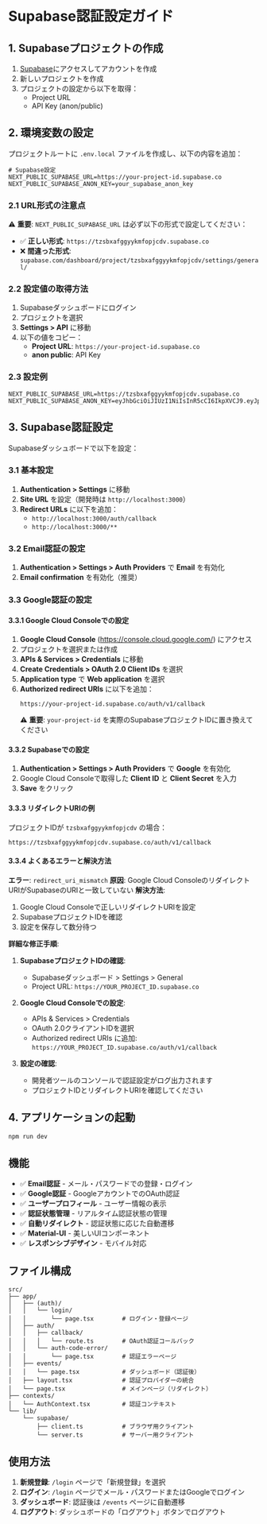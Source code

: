 # Supabase認証設定ガイド

## 1. Supabaseプロジェクトの作成

1. [Supabase](https://supabase.com)にアクセスしてアカウントを作成
2. 新しいプロジェクトを作成
3. プロジェクトの設定から以下を取得：
   - Project URL
   - API Key (anon/public)

## 2. 環境変数の設定

プロジェクトルートに `.env.local` ファイルを作成し、以下の内容を追加：

```env
# Supabase設定
NEXT_PUBLIC_SUPABASE_URL=https://your-project-id.supabase.co
NEXT_PUBLIC_SUPABASE_ANON_KEY=your_supabase_anon_key
```

### 2.1 URL形式の注意点

⚠️ **重要**: `NEXT_PUBLIC_SUPABASE_URL` は必ず以下の形式で設定してください：

- ✅ **正しい形式**: `https://tzsbxafggyykmfopjcdv.supabase.co`
- ❌ **間違った形式**: `supabase.com/dashboard/project/tzsbxafggyykmfopjcdv/settings/general/`

### 2.2 設定値の取得方法

1. Supabaseダッシュボードにログイン
2. プロジェクトを選択
3. **Settings > API** に移動
4. 以下の値をコピー：
   - **Project URL**: `https://your-project-id.supabase.co`
   - **anon public**: API Key

### 2.3 設定例

```env
NEXT_PUBLIC_SUPABASE_URL=https://tzsbxafggyykmfopjcdv.supabase.co
NEXT_PUBLIC_SUPABASE_ANON_KEY=eyJhbGciOiJIUzI1NiIsInR5cCI6IkpXVCJ9.eyJpc3MiOiJzdXBhYmFzZSIsInJlZiI6InR6c2J4YWZnZ3l5a21mb3BqY2R2Iiwicm9sZSI6ImFub24iLCJpYXQiOjE2OTk5OTk5OTksImV4cCI6MjAxNTU3NTk5OX0.example
```

## 3. Supabase認証設定

Supabaseダッシュボードで以下を設定：

### 3.1 基本設定
1. **Authentication > Settings** に移動
2. **Site URL** を設定（開発時は `http://localhost:3000`）
3. **Redirect URLs** に以下を追加：
   - `http://localhost:3000/auth/callback`
   - `http://localhost:3000/**`

### 3.2 Email認証の設定
1. **Authentication > Settings > Auth Providers** で **Email** を有効化
2. **Email confirmation** を有効化（推奨）

### 3.3 Google認証の設定

#### 3.3.1 Google Cloud Consoleでの設定

1. **Google Cloud Console** (https://console.cloud.google.com/) にアクセス
2. プロジェクトを選択または作成
3. **APIs & Services > Credentials** に移動
4. **Create Credentials > OAuth 2.0 Client IDs** を選択
5. **Application type** で **Web application** を選択
6. **Authorized redirect URIs** に以下を追加：
   ```
   https://your-project-id.supabase.co/auth/v1/callback
   ```
   ⚠️ **重要**: `your-project-id` を実際のSupabaseプロジェクトIDに置き換えてください

#### 3.3.2 Supabaseでの設定

1. **Authentication > Settings > Auth Providers** で **Google** を有効化
2. Google Cloud Consoleで取得した **Client ID** と **Client Secret** を入力
3. **Save** をクリック

#### 3.3.3 リダイレクトURIの例

プロジェクトIDが `tzsbxafggyykmfopjcdv` の場合：
```
https://tzsbxafggyykmfopjcdv.supabase.co/auth/v1/callback
```

#### 3.3.4 よくあるエラーと解決方法

**エラー**: `redirect_uri_mismatch`
**原因**: Google Cloud ConsoleのリダイレクトURIがSupabaseのURIと一致していない
**解決方法**: 
1. Google Cloud Consoleで正しいリダイレクトURIを設定
2. SupabaseプロジェクトIDを確認
3. 設定を保存して数分待つ

**詳細な修正手順**:
1. **SupabaseプロジェクトIDの確認**:
   - Supabaseダッシュボード > Settings > General
   - Project URL: `https://YOUR_PROJECT_ID.supabase.co`

2. **Google Cloud Consoleでの設定**:
   - APIs & Services > Credentials
   - OAuth 2.0クライアントIDを選択
   - Authorized redirect URIs に追加: `https://YOUR_PROJECT_ID.supabase.co/auth/v1/callback`

3. **設定の確認**:
   - 開発者ツールのコンソールで認証設定がログ出力されます
   - プロジェクトIDとリダイレクトURIを確認してください

## 4. アプリケーションの起動

```bash
npm run dev
```

## 機能

- ✅ **Email認証** - メール・パスワードでの登録・ログイン
- ✅ **Google認証** - GoogleアカウントでのOAuth認証
- ✅ **ユーザープロフィール** - ユーザー情報の表示
- ✅ **認証状態管理** - リアルタイム認証状態の管理
- ✅ **自動リダイレクト** - 認証状態に応じた自動遷移
- ✅ **Material-UI** - 美しいUIコンポーネント
- ✅ **レスポンシブデザイン** - モバイル対応

## ファイル構成

```
src/
├── app/
│   ├── (auth)/
│   │   └── login/
│   │       └── page.tsx        # ログイン・登録ページ
│   ├── auth/
│   │   ├── callback/
│   │   │   └── route.ts        # OAuth認証コールバック
│   │   └── auth-code-error/
│   │       └── page.tsx        # 認証エラーページ
│   ├── events/
│   │   └── page.tsx            # ダッシュボード（認証後）
│   ├── layout.tsx              # 認証プロバイダーの統合
│   └── page.tsx                # メインページ（リダイレクト）
├── contexts/
│   └── AuthContext.tsx         # 認証コンテキスト
└── lib/
    └── supabase/
        ├── client.ts           # ブラウザ用クライアント
        └── server.ts           # サーバー用クライアント
```

## 使用方法

1. **新規登録**: `/login` ページで「新規登録」を選択
2. **ログイン**: `/login` ページでメール・パスワードまたはGoogleでログイン
3. **ダッシュボード**: 認証後は `/events` ページに自動遷移
4. **ログアウト**: ダッシュボードの「ログアウト」ボタンでログアウト
